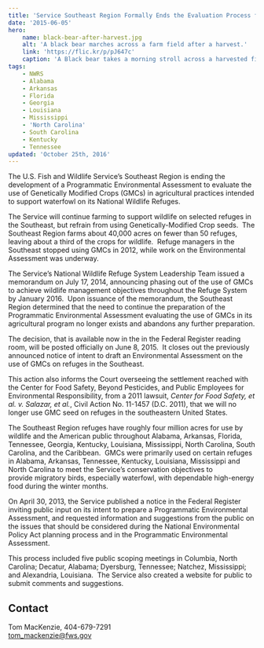 ```yaml
---
title: 'Service Southeast Region Formally Ends the Evaluation Process for the Possible Use of Genetically Modified Crops on National Wildlife Refuges'
date: '2015-06-05'
hero:
    name: black-bear-after-harvest.jpg
    alt: 'A black bear marches across a farm field after a harvest.'
    link: 'https://flic.kr/p/pJ647c'
    caption: 'A Black bear takes a morning stroll across a harvested field at Alligator River National Wildlife Refuge. Photo by Rock, USFWS.'
tags:
    - NWRS
    - Alabama
    - Arkansas
    - Florida
    - Georgia
    - Louisiana
    - Mississippi
    - 'North Carolina'
    - South Carolina
    - Kentucky
    - Tennessee
updated: 'October 25th, 2016'
---
```


The U.S. Fish and Wildlife Service’s Southeast Region is ending the development of a Programmatic Environmental Assessment to evaluate the use of Genetically Modified Crops (GMCs) in agricultural practices intended to support waterfowl on its National Wildlife Refuges.

The Service will continue farming to support wildlife on selected refuges in the Southeast, but refrain from using Genetically-Modified Crop seeds.  The Southeast Region farms about 40,000 acres on fewer than 50 refuges, leaving about a third of the crops for wildlife.  Refuge managers in the Southeast stopped using GMCs in 2012, while work on the Environmental Assessment was underway.

The Service’s National Wildlife Refuge System Leadership Team issued a memorandum on July 17, 2014, announcing phasing out of the use of GMCs to achieve wildlife management objectives throughout the Refuge System by January 2016.  Upon issuance of the memorandum, the Southeast Region determined that the need to continue the preparation of the Programmatic Environmental Assessment evaluating the use of GMCs in its agricultural program no longer exists and abandons any further preparation.

The decision, that is available now in the in the Federal Register reading room, will be posted officially on June 8, 2015.  It closes out the previously announced notice of intent to draft an Environmental Assessment on the use of GMCs on refuges in the Southeast. 

This action also informs the Court overseeing the settlement reached with the Center for Food Safety, Beyond Pesticides, and Public Employees for Environmental Responsibility, from a 2011 lawsuit, _Center for Food Safety, et al. v. Salazar, et al._, Civil Action No. 11-1457 (D.C. 2011), that we will no longer use GMC seed on refuges in the southeastern United States.

The Southeast Region refuges have roughly four million acres for use by wildlife and the American public throughout Alabama, Arkansas, Florida, Tennessee, Georgia, Kentucky, Louisiana, Mississippi, North Carolina, South Carolina, and the Caribbean.  GMCs were primarily used on certain refuges in Alabama, Arkansas, Tennessee, Kentucky, Louisiana, Mississippi and North Carolina to meet the Service’s conservation objectives to provide migratory birds, especially waterfowl, with dependable high-energy food during the winter months.

On April 30, 2013, the Service published a notice in the Federal Register inviting public input on its intent to prepare a Programmatic Environmental Assessment, and requested information and suggestions from the public on the issues that should be considered during the National Environmental Policy Act planning process and in the Programmatic Environmental Assessment. 

This process included five public scoping meetings in Columbia, North Carolina; Decatur, Alabama; Dyersburg, Tennessee; Natchez, Mississippi; and Alexandria, Louisiana.  The Service also created a website for public to submit comments and suggestions.

## Contact

Tom MacKenzie, 404-679-7291  
tom_mackenzie@fws.gov
